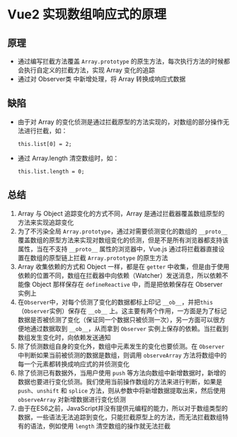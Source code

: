 # Vue2 实现数组响应式的原理

## 原理

- 通过编写拦截方法覆盖 `Array.prototype` 的原生方法，每次执行方法的时候都会执行自定义的拦截方法，实现 Array 变化的追踪
- 通过对 Observer类 中新增处理，将 Array 转换成响应式数据

## 缺陷

- 由于对 Array 的变化侦测是通过拦截原型的方法实现的，对数组的部分操作无法进行拦截，如：
    
    ```vue
    this.list[0] = 2;
    ```

- 通过 Array.length 清空数组时，如：

    ```vue
    this.list.length = 0;
    ```

## 总结

1. Array 与 Object 追踪变化的方式不同，Array 是通过拦截器覆盖数组原型的方法来实现追踪变化
2. 为了不污染全局 `Array.prototype`，通过对需要侦测变化的数组的 `__proto__` 覆盖数组的原型方法来实现对数组变化的侦测，但是不是所有浏览器都支持该属性，当在不支持 `__proto__` 属性的浏览器中，Vue.js 通过将拦截器直接设置在数组的原型链上拦截 `Array.prototype` 的原生方法
3. Array 收集依赖的方式和 Object 一样，都是在 `getter` 中收集，但是由于使用依赖的位置不同，数组在拦截器中向依赖（Watcher）发送消息，所以依赖不能像 Object 那样保存在 `defineReactive` 中，而是把依赖保存在 Observer 实例上
4. 在`Observer`中，对每个侦测了变化的数据都标上印记 `__ob__`，并把`this`（`Observer`实例）保存在 `__ob__` 上。这主要有两个作用，一方面是为了标记数据是否被侦测了变化（保证同一个数据只被侦测一次），另一方面可以很方便地通过数据取到 `__ob__`，从而拿到 `Observer` 实例上保存的依赖。当拦截到数组发生变化时，向依赖发送通知
5. 除了侦测数组自身的变化外，数组中元素发生的变化也要侦测。在 `Observer` 中判断如果当前被侦测的数据是数组，则调用 `observeArray` 方法将数组中的每一个元素都转换成响应式的并侦测变化
6. 除了侦测已有数据外，当用户使用 `push` 等方法向数组中新增数据时，新增的数据也要进行变化侦测。我们使用当前操作数组的方法来进行判断，如果是 `push`、`unshift` 和 `splice` 方法，则从参数中将新增数据提取出来，然后使用 `observeArray` 对新增数据进行变化侦测
7. 由于在ES6之前，JavaScript并没有提供元编程的能力，所以对于数组类型的数据，一些语法无法追踪到变化，只能拦截原型上的方法，而无法拦截数组特有的语法，例如使用 `length` 清空数组的操作就无法拦截
